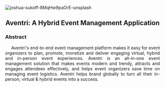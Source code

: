 ![joshua-sukoff-8MqHw9paOrE-unsplash](https://user-images.githubusercontent.com/102575349/178128874-d34edf07-58f8-4b7a-982f-8cf657ae0be0.jpg)

<h2 align="center"> Aventri: A Hybrid Event Management Application

<h3> Abstract </h3> <i class="fa-solid fa-1"></i>
<p align=justify>
&nbsp;&nbsp;&nbsp;&nbsp; Aventri's end-to-end event management platform makes it easy for event organizers to plan, 
promote, monetize and deliver engaging virtual, hybrid and in-person event experiences.
Aventri is an all-in-one event management solution that makes events modern and trendy, attracts 
and engages attendees effectively, and helps event organizers save time on managing event logistics.
Aventri helps brand globally to turn all their in-person, virtual & hybrid events into a success. 

